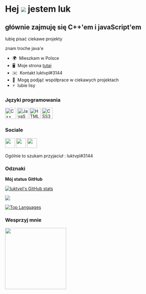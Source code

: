 Hej ![](https://user-images.githubusercontent.com/18350557/176309783-0785949b-9127-417c-8b55-ab5a4333674e.gif) jestem luk
===========================================================================================================================

głównie zajmuję się C++'em i javaScript'em
-------------------------------------------

lubię pisać ciekawe projekty

znam troche java'e

* 🌍  Mieszkam w Polsce
* 🖥️  Moje strona [tutaj](http://https://luktvpl.github.io)
* ✉️  Kontakt luktvpl#3144
* 🤝  Mogę podjąć współprace w ciekawych projektach
* ⚡  lubie lisy

### Języki programowania

<p align="left">
<a href="https://docs.microsoft.com/en-us/cpp/?view=msvc-170" target="_blank" rel="noreferrer"><img src="https://raw.githubusercontent.com/danielcranney/readme-generator/main/public/icons/skills/cplusplus-colored.svg" width="36" height="36" alt="C++" /></a>
<a href="https://developer.mozilla.org/en-US/docs/Web/JavaScript" target="_blank" rel="noreferrer"><img src="https://raw.githubusercontent.com/danielcranney/readme-generator/main/public/icons/skills/javascript-colored.svg" width="36" height="36" alt="JavaScript" /></a>
<a href="https://developer.mozilla.org/en-US/docs/Glossary/HTML5" target="_blank" rel="noreferrer"><img src="https://raw.githubusercontent.com/danielcranney/readme-generator/main/public/icons/skills/html5-colored.svg" width="36" height="36" alt="HTML5" /></a>
<a href="https://www.w3.org/TR/CSS/#css" target="_blank" rel="noreferrer"><img src="https://raw.githubusercontent.com/danielcranney/readme-generator/main/public/icons/skills/css3-colored.svg" width="36" height="36" alt="CSS3" /></a>
</p>


### Sociale

<p align="left"> <a href="https://discord.com/users/luktvpl#3144" target="_blank" rel="noreferrer"><img src="https://raw.githubusercontent.com/danielcranney/readme-generator/main/public/icons/socials/discord.svg" width="32" height="32" /></a> <a href="https://www.github.com/luktvpl" target="_blank" rel="noreferrer"><img src="https://raw.githubusercontent.com/danielcranney/readme-generator/main/public/icons/socials/github.svg" width="32" height="32" /></a> <a href="https://www.youtube.com/c/luktvpl" target="_blank" rel="noreferrer"><img src="https://raw.githubusercontent.com/danielcranney/readme-generator/main/public/icons/socials/youtube.svg" width="32" height="32" /></a></p>

Ogólnie to szukam przyjaciuł : luktvpl#3144

### Odznaki

<b>Mój status GitHub</b>

<a href="http://www.github.com/luktvpl"><img src="https://github-readme-stats.vercel.app/api?username=luktvpl&show_icons=true&hide=&count_private=true&title_color=facc15&text_color=ffffff&icon_color=22c55e&bg_color=1c1917&hide_border=true&show_icons=true" alt="luktvpl's GitHub stats" /></a>

<a href="http://www.github.com/luktvpl"><img src="https://github-readme-streak-stats.herokuapp.com/?user=luktvpl&stroke=ffffff&background=1c1917&ring=facc15&fire=facc15&currStreakNum=ffffff&currStreakLabel=facc15&sideNums=ffffff&sideLabels=ffffff&dates=ffffff&hide_border=true" /></a>

<a href="https://github.com/luktvpl" align="left"><img src="https://github-readme-stats.vercel.app/api/top-langs/?username=luktvpl&langs_count=10&title_color=facc15&text_color=ffffff&icon_color=22c55e&bg_color=1c1917&hide_border=true&locale=en&custom_title=Top%20%Languages" alt="Top Languages" /></a>

### Wesprzyj mnie

<a href="https://www.buymeacoffee.com/luktvpl"><img src="https://cdn.buymeacoffee.com/buttons/v2/default-yellow.png" width="200" /></a>
